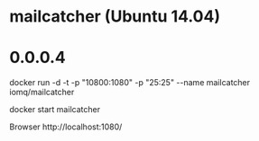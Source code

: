 # mailcatcher (Ubuntu 14.04)
# 0.0.0.4

docker run -d -t -p "10800:1080" -p "25:25" --name mailcatcher iomq/mailcatcher

docker start mailcatcher


Browser
http://localhost:1080/
